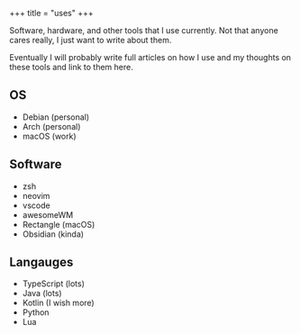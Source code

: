 +++
title = "uses"
+++

Software, hardware, and other tools that I use currently. Not that anyone cares really, I just want to write about them.

Eventually I will probably write full articles on how I use and my thoughts on these tools and link to them here.

## OS 

- Debian (personal)
- Arch (personal)
- macOS (work)

## Software

- zsh
- neovim
- vscode
- awesomeWM
- Rectangle (macOS)
- Obsidian (kinda)

## Langauges

- TypeScript (lots)
- Java (lots)
- Kotlin (I wish more)
- Python
- Lua

